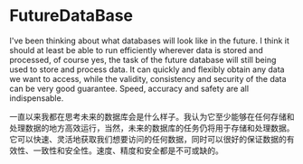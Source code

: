 # FutureDataBase
I've been thinking about what databases will look like in the future. I think it should at least be able to run efficiently wherever data is stored and processed, of course yes, the task of the future database will still being used to store and process data. It can quickly and flexibly obtain any data we want to access, while the validity, consistency and security of the data can be very good guarantee. Speed, accuracy and safety are all indispensable.

一直以来我都在思考未来的数据库会是什么样子。我认为它至少能够在任何存储和处理数据的地方高效运行，当然，未来的数据库的任务仍将用于存储和处理数据。它可以快速、灵活地获取我们想要访问的任何数据，同时可以很好的保证数据的有效性、一致性和安全性。速度、精度和安全都是不可或缺的。
